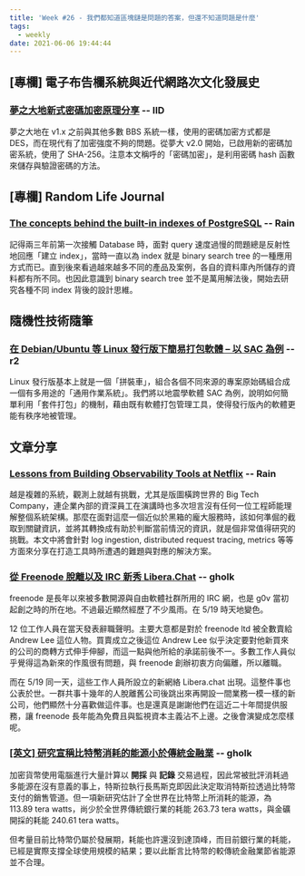 ```yaml
---
title: 'Week #26 - 我們都知道區塊鏈是問題的答案，但還不知道問題是什麼'
tags:
  - weekly
date: 2021-06-06 19:44:44
---
```



## [專欄] 電子布告欄系統與近代網路次文化發展史
### [夢之大地新式密碼加密原理分享](https://github.com/ccns/dreambbs/wiki/new_encrypt_way) -- IID
夢之大地在 v1.x 之前與其他多數 BBS 系統一樣，使用的密碼加密方式都是 DES，而在現代有了加密強度不夠的問題。從夢大 v2.0 開始，已啟用新的密碼加密系統，使用了 SHA-256。注意本文稱呼的「密碼加密」，是利用密碼 hash 函數來儲存與驗證密碼的方法。

## [專欄] Random Life Journal
### [The concepts behind the built-in indexes of PostgreSQL](https://medium.com/random-life-journal/the-concepts-behind-the-built-in-indexes-of-postgresql-e5a35c63098b?source=friends_link&sk=b3fe287920e06a7f961122e58b38a0cc) -- Rain
記得兩三年前第一次接觸 Database 時，面對 query 速度過慢的問題總是反射性地回應「建立 index」，當時一直以為 index 就是 binary search tree 的一種應用方式而已。直到後來看過越來越多不同的產品及案例，各自的資料庫內所儲存的資料都有所不同。也因此意識到 binary search tree 並不是萬用解法後，開始去研究各種不同 index 背後的設計思維。

## 隨機性技術隨筆
### [在 Debian/Ubuntu 等 Linux 發行版下簡易打包軟體 – 以 SAC 為例](https://sean0921.github.io/2021/06/06/sac-debian-packaging/) -- r2
Linux 發行版基本上就是一個「拼裝車」，組合各個不同來源的專案原始碼組合成一個有多用途的「通用作業系統」。我們將以地震學軟體 SAC 為例，說明如何簡單利用「套件打包」的機制，藉由既有軟體打包管理工具，使得發行版內的軟體更能有秩序地被管理。

## 文章分享

### [Lessons from Building Observability Tools at Netflix](https://netflixtechblog.com/lessons-from-building-observability-tools-at-netflix-7cfafed6ab17) -- Rain
越是複雜的系統，觀測上就越有挑戰，尤其是版圖橫跨世界的 Big Tech Company，連企業內部的資深員工在演講時也多次坦言沒有任何一位工程師能理解整個系統架構。那麼在面對這麼一個近似於黑箱的龐大服務時，該如何準倔的截取到關鍵資訊，並將其轉換成有助於判斷當前情況的資訊，就是個非常值得研究的挑戰。本文中將會針對 log ingestion, distributed request tracing, metrics 等等方面來分享在打造工具時所遭遇的難題與對應的解決方案。

### [從 Freenode 脫離以及 IRC 新秀 Libera.Chat](https://gugod.org/2021/05/freenode-exodus-and-libera-chat/) -- gholk
freenode 是長年以來被多數開源與自由軟體社群所用的 IRC 網，也是 g0v 當初起創之時的所在地。不過最近顯然經歷了不少風雨。在 5/19 時天地變色。

12 位工作人員在當天發表辭職聲明。主要大意都是對於 freenode ltd 被全數賣給 Andrew Lee 這位人物。買賣成立之後這位 Andrew Lee 似乎決定要對他新買來的公司的商轉方式伸手伸腳，而這一點與他所給的承諾前後不一。多數工作人員似乎覺得這為新來的作風很有問題，與 freenode 創辦初衷方向偏離，所以離職。 

而在 5/19 同一天，這些工作人員所設立的新網絡 Libera.chat 出現。這整件事也公表於世。一群共事十幾年的人脫離舊公司後跳出來再開設一間業務一模一樣的新公司，他們顯然十分喜歡做這件事。也是還真是謝謝他們在這近二十年間提供服務，讓 freenode 長年能為免費且與監視資本主義沾不上邊。之後會演變成怎麼樣呢。

### [[英文] 研究宣稱比特幣消耗的能源小於傳統金融業](https://www.independent.co.uk/life-style/gadgets-and-tech/bitcoin-mining-environment-climate-crypto-b1849211.html) -- gholk
加密貨幣使用電腦進行大量計算以 **開採** 與 **記錄** 交易過程，因此常被批評消耗過多能源在沒有意義的事上，特斯拉執行長馬斯克即因此決定取消特斯拉透過比特幣支付的銷售管道。但一項新研究估計了全世界在比特幣上所消耗的能源，為 113.89 tera watts，尚少於全世界傳統銀行業的耗能 263.73 tera watts，與金礦開採的耗能 240.61 tera watts。

但考量目前比特幣仍屬於發展期，耗能也許還沒到達頂峰，而目前銀行業的耗能，已經是實際支撐全球使用規模的結果；要以此斷言比特幣的較傳統金融業節省能源並不合理。

